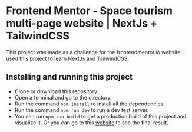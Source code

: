 # Frontend Mentor - Space tourism multi-page website | NextJs + TailwindCSS

This project was made as a challenge for the frontendmentor.io website.
I used this project to learn NextJs and TailwindCSS.

## Installing and running this project

- Clone or download this repository.
- Open a terminal and go to the directory.
- Run the command `npm install` to install all the dependencies.
- Run the command `npm run dev` to run a dev test server.
- You can run `npm run build` to get a production build of this project and visualize it. Or you can go to this [website](https://space-tourism-website-blush.vercel.app/) to see the final result.
